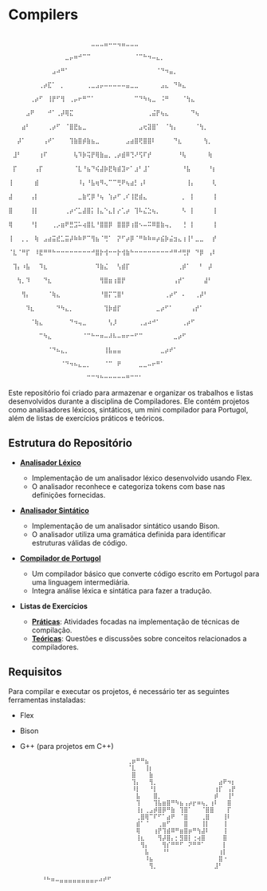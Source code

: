 # Compilers
                      ⠀⠀⠀⠀⠀⠀⠀⠀⠀⠀⠀⠀⠀⠀⠀⠀⠀⠀⠀⣀⣀⣀⣤⠤⠤⢤⣤⣀⣀⣀⠀⠀⠀⠀⠀⠀⠀⠀⠀⠀⠀⠀⠀⠀⠀⠀⠀⠀
                      ⠀⠀⠀⠀⠀⠀⠀⠀⠀⠀⠀⠀⠀⣀⡤⠶⠚⠉⠉⠀⠀⠀⠀⠀⠀⠀⠀⠀⠀⠈⠉⠓⠲⠤⣄⡀⠀⠀⠀⠀⠀⠀⠀⠀⠀⠀⠀⠀
                      ⠀⠀⠀⠀⠀⠀⠀⠀⠀⠀⣠⠴⠛⠁⠀⠀⠀⠀⠀⠀⠀⠀⠀⠀⠀⠀⠀⠀⠀⠀⠀⠀⠀⠀⠈⠙⠲⣤⡀⠀⠀⠀⠀⠀⠀⠀⠀⠀
                      ⠀⠀⠀⠀⠀⠀⠀⢀⡴⣏⠁⠀⡀⠀⠀⠀⠀⠀⢀⣀⣠⡤⠤⠤⠤⠤⠤⣤⣀⣀⠀⠀⠀⠀⠀⣠⣄⠀⠙⠷⣄⠀⠀⠀⠀⠀⠀⠀
                      ⠀⠀⠀⠀⠀⢀⡴⠋⠀⢸⡟⠋⢻⠀⢀⡤⠖⠛⠉⠁⠀⠀⠀⠀⠀⠀⠀⠀⠀⠉⠙⠳⢦⣀⠀⠨⠛⠀⠀⠀⠈⢳⣄⠀⠀⠀⠀⠀
                      ⠀⠀⠀⠀⣠⠟⠀⠀⠀⠚⠁⢀⡼⢿⣍⠀⠀⠀⠀⠀⠀⠀⠀⠀⠀⠀⠀⠀⠀⠀⠀⠀⢀⣬⡟⢦⣄⠀⠀⠀⠀⠀⠙⢦⠀⠀⠀⠀
                      ⠀⠀⠀⣴⠃⠀⠀⠀⠀⢀⡴⠋⠀⠈⣿⣟⣦⣀⠀⠀⠀⠀⠀⠀⠀⠀⠀⠀⠀⠀⣠⢖⣽⣿⠁⠀⠈⢳⡄⠀⠀⠀⠀⠈⢳⡀⠀⠀
                      ⠀⠀⡼⠁⠀⠀⠀⠀⢠⠞⠁⠀⠀⠀⢹⣷⣿⡾⣷⣦⣀⠀⠀⠀⠀⠀⠀⣠⣴⣿⢟⣿⣿⠇⠀⠀⠀⠀⠙⣆⠀⠀⠀⠀⠀⢳⡀⠀
                      ⠀⣸⠃⠀⠀⠀⠀⢰⠏⠀⠀⠀⠀⠀⠀⢧⠹⡷⢭⡟⢿⣷⣤⡀⢀⡴⣾⠿⢙⠜⢫⠏⡞⠀⠀⠀⠀⠀⠀⠘⢧⠀⠀⠀⠀⠀⢷⠀
                      ⠀⡏⠀⠀⠀⠀⢠⡏⠀⠀⠀⠀⠀⠀⠀⠈⣇⠘⣦⠙⢮⣼⡷⣟⢷⣾⣹⠖⠁⣰⠃⣸⠁⠀⠀⠀⠀⠀⠀⠀⠘⣧⠀⠀⠀⠀⠘⡆
                      ⢸⠀⠀⠀⠀⠀⣾⠀⠀⠀⠀⠀⠀⠀⠀⠀⠸⡄⠘⣧⢶⠻⢄⠉⠉⢛⠟⢦⣴⡃⢠⠇⠀⠀⠀⠀⠀⠀⠀⠀⠀⢸⡄⠀⠀⠀⠀⢇
                      ⣼⠀⠀⠀⠀⢠⡇⠀⠀⠀⠀⠀⠀⠀⠀⠀⣀⣷⢋⡿⠘⢦⠀⢱⡴⠋⢀⠎⢸⣟⣾⣄⠀⠀⠀⠀⠀⠀⠀⠀⡀⠀⡇⠀⠀⠀⠀⢸
                      ⣿⠀⠀⠀⠀⢸⡇⠀⠀⠀⠀⠀⠀⢀⡴⠊⣁⣼⣿⡅⢸⣄⠑⣄⡇⡔⢁⡴⠀⢹⠧⣌⣑⢦⡀⠀⠀⠀⠀⠀⠣⠀⡇⠀⠀⠀⠀⢸
                      ⢿⠀⠀⠀⠀⠘⡇⠀⠀⠀⢀⡠⣶⠟⣛⣩⠥⢴⣿⣇⠘⣿⣿⡿⠀⣿⣿⡿⢰⣿⠢⠤⠭⠿⣿⣷⢤⡀⠀⠀⢘⠀⡇⠀⠀⠀⠀⢸
                      ⢸⠀⠀⡀⡀⠀⢷⠀⣠⣴⣭⣞⣁⣭⡼⠷⠷⠟⠉⢻⣦⠈⢛⠁⠀⡝⠋⡴⡿⠈⠛⠷⠷⠶⡴⣮⡷⣬⣲⣄⢰⢸⠃⣀⣀⠀⠀⡞
                      ⠈⣇⠈⠛⡏⠀⠸⣟⠛⠛⠓⠒⠒⠒⠒⠒⠒⠒⠒⠚⣿⡗⢺⠒⠒⡗⢺⣷⠓⠒⠒⠒⠒⠒⠒⠒⠒⠚⠛⠚⢛⡟⠀⠙⡿⠀⢠⠇
                      ⠀⢹⡄⠰⣧⠀⠀⠹⣆⠀⠀⠀⠀⠀⠀⠀⠀⠀⠀⠀⠹⣷⣌⠀⠀⢣⣾⡏⠀⠀⠀⠀⠀⠀⠀⠀⠀⠀⠀⢀⡾⠁⠀⠀⠃⠀⡼⠀
                      ⠀⠀⢳⡀⠹⠀⠀⠀⠙⣆⠀⠀⠀⠀⠀⠀⠀⠀⠀⠀⠀⢻⣿⣶⢰⣿⡟⠀⠀⠀⠀⠀⠀⠀⠀⠀⠀⠀⢠⡞⠁⠀⠀⠀⠀⣼⠃⠀
                      ⠀⠀⠀⢻⡄⠀⠀⠀⠀⠈⢷⣄⠀⠀⠀⠀⠀⠀⠀⠀⠀⠘⣿⡍⢉⣿⠃⠀⠀⠀⠀⠀⠀⠀⠀⠀⢀⡴⠋⠀⠄⠀⠀⢀⡼⠃⠀⠀
                      ⠀⠀⠀⠀⠹⣆⠀⠀⠀⠀⠀⠙⠳⣄⡀⠀⠀⠀⠀⠀⠀⠀⢹⡷⣾⡏⠀⠀⠀⠀⠀⠀⠀⠀⣀⡴⠋⠁⠀⠀⠀⠀⢠⡞⠁⠀⠀⠀
                      ⠀⠀⠀⠀⠀⠈⢷⣄⠀⠀⠀⠀⠀⠀⠙⠲⢤⣀⠀⠀⠀⠀⠀⢣⡸⠀⠀⠀⠀⠀⢀⣠⠴⠚⠁⠀⠀⠀⠀⠀⢀⡴⠋⠀⠀⠀⠀⠀
                      ⠀⠀⠀⠀⠀⠀⠀⠉⠳⣄⠀⠀⠀⠀⠀⠀⠀⠈⠉⠓⠒⠶⠤⠼⠧⠤⠶⠖⠒⠋⠉⠀⠀⠀⠀⠀⠀⠀⣀⡴⠋⠀⠀⠀⠀⠀⠀⠀
                      ⠀⠀⠀⠀⠀⠀⠀⠀⠀⠈⠙⠦⣄⡀⠀⠀⠀⠀⠀⠀⠀⠀⢸⣧⣤⣤⠀⠀⠀⠀⠀⠀⠀⠀⠀⣀⡴⠞⠁⠀⠀⠀⠀⠀⠀⠀⠀⠀
                      ⠀⠀⠀⠀⠀⠀⠀⠀⠀⠀⠀⠀⠈⠙⠲⠦⣄⣀⡀⠀⠀⠀⠈⠉⠀⠟⠀⠀⠀⠀⣀⣀⠤⠖⠛⠁⠀⠀⠀⠀⠀⠀⠀⠀⠀⠀⠀⠀
                      ⠀⠀⠀⠀⠀⠀⠀⠀⠀⠀⠀⠀⠀⠀⠀⠀⠀⠀⠉⠉⠙⠓⠒⠒⠒⠒⠒⠛⠉⠉⠁⠀⠀⠀⠀⠀⠀⠀⠀⠀⠀⠀⠀⠀⠀⠀⠀⠀                     

Este repositório foi criado para armazenar e organizar os trabalhos e listas desenvolvidos durante a disciplina de Compiladores. Ele contém projetos como analisadores léxicos, sintáticos, um mini compilador para Portugol, além de listas de exercícios práticos e teóricos.

## Estrutura do Repositório

- **[Analisador Léxico](./Lexico/)**
  - Implementação de um analisador léxico desenvolvido usando Flex.
  - O analisador reconhece e categoriza tokens com base nas definições fornecidas.

- **[Analisador Sintático](./Sintatico/)**
  - Implementação de um analisador sintático usando Bison.
  - O analisador utiliza uma gramática definida para identificar estruturas válidas de código.

- **[Compilador de Portugol](./Portugol/)**
  - Um compilador básico que converte código escrito em Portugol para uma linguagem intermediária.
  - Integra análise léxica e sintática para fazer a tradução.

- **Listas de Exercícios**
  - **[Práticas](./Prático/)**: Atividades focadas na implementação de técnicas de compilação.
  - **[Teóricas](./Teórico/)**: Questões e discussões sobre conceitos relacionados a compiladores.

## Requisitos

Para compilar e executar os projetos, é necessário ter as seguintes ferramentas instaladas:

- Flex
- Bison
- G++ (para projetos em C++)


                                    ⢀⡶⠛⠛⣦⠀⠀⠀⠀⠀⠀⠀⠀⠀⠀⠀⠀⠀⠀⠀⠀⠀⠀⠀⠀
                                    ⠈⣇⠀⠀⢸⡆⠀⠀⠀⠀⠀⠀⠀⠀⠀⠀⠀⠀⠀⠀⠀⠀⠀⠀⠀
                                    ⠀⣿⠀⠀⠀⣷⠀⠀⠀⠀⠀⠀⠀⠀⠀⠀⠀⠀⠀⠀⠀⠀⠀⠀⠀
                                    ⠀⢹⡄⠀⠀⢻⡀⠀⠀⠀⠀⠀⠀⠀⠀⠀⠀⠀⠀⠀⠀⣴⠟⠲⡆
                                    ⠀⠸⡇⠀⠀⠘⡇⠀⠀⠀⠀⠀⠀⠀⠀⠀⠀⠀⠀⠀⢰⡏⠀⢠⡟
                                    ⠀⠀⣧⠀⠀⠀⣿⡀⠀⠀⠀⠀⠀⠀⠀⠀⠀⠀⠀⠀⡾⠀⠀⢸⠃
                                    ⠀⠀⢹⠀⠀⠀⢹⣧⣶⣿⠛⠳⣦⢠⡴⡖⠶⢦⡀⢰⠇⠀⠀⣿⠀
                                    ⠀⠀⢸⡆⢀⣠⡾⣿⡿⠛⣷⠀⢹⣿⠁⠀⠀⠈⣿⣿⠀⠀⠀⡏⠀
                                    ⠀⠀⢀⣿⢿⠉⠏⠋⠁⣴⠟⠀⠈⣿⠀⠀⠀⢀⣿⠀⠀⠀⢸⠇⠀
                                    ⠀⠀⣾⠁⠈⠀⠀⢀⣶⠋⠀⠀⠀⣿⠀⠀⠀⢸⡇⠀⠀⠀⢸⠀⠀
                                    ⠀⠀⢿⠀⠀⠀⢰⡟⢹⣾⠿⠛⣶⣿⡶⠛⢳⣼⠇⠀⠀⠀⢸⠀⠀
                                    ⠀⠀⢸⣆⠀⠀⠀⢻⡼⣿⡄⡂⣻⣿⡇⢐⢴⣿⠀⠀⠀⠀⣿⠀⠀
                                    ⠀⠀⠀⢻⡄⠀⠀⠀⢻⡎⠛⠛⠋⠀⠝⠛⠛⠁⠀⠀⠀⠀⡇⠀⠀
                                    ⠀⠀⠀⠀⣧⠀⠀⠀⠘⠃⠀⠀⠀⠀⠀⠀⠀⠀⠀⠀⠀⢰⡇⠀⠀
                                    ⠀⠀⠀⠀⠸⣦⠀⠀⠀⠀⠀⠀⠀⠀⠀⠀⠀⠀⠀⠀⠀⣿⠐⠀⠀
                                    ⠀⠀⠀⠀⠀⢻⡀⠀⠀⠀⠀⠀⠀⠀⠀⠀⠀⠀⠀⠀⣸⠃⠀⠀⠀
                                    ⠀⠀⠀⠀⠀⠘⠓⠶⠤⣤⣤⣤⣤⣤⣤⣤⣤⡤⠴⠞⠋⠀⠀⠀⠀⠀⠀⠀⠀⠀⠀⠀